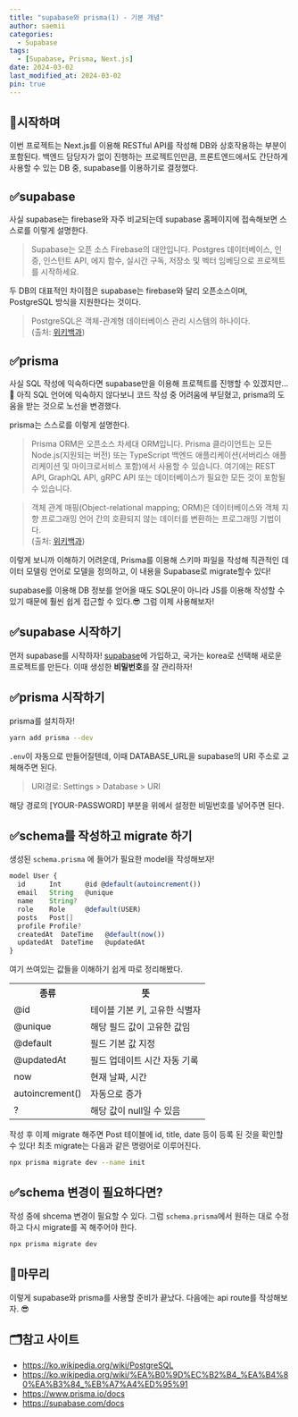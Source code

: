 ```yaml
---
title: "supabase와 prisma(1) - 기본 개념"
author: saemii
categories:
  - Supabase
tags:
  - [Supabase, Prisma, Next.js]
date: 2024-03-02
last_modified_at: 2024-03-02
pin: true
---
```


## 📌시작하며

이번 프로젝트는 Next.js를 이용해 RESTful API를 작성해 DB와 상호작용하는 부분이 포함된다. 백엔드 담당자가 없이 진행하는 프로젝트인만큼, 프론트엔드에서도 간단하게 사용할 수 있는 DB 중, supabase를 이용하기로 결정했다.

## ✅supabase

사실 supabase는 firebase와 자주 비교되는데 supabase 홈페이지에 접속해보면 스스로를 이렇게 설명한다.

> Supabase는 오픈 소스 Firebase의 대안입니다.
> Postgres 데이터베이스, 인증, 인스턴트 API, 에지 함수, 실시간 구독, 저장소 및 벡터 임베딩으로 프로젝트를 시작하세요.

두 DB의 대표적인 차이점은 supabase는 firebase와 달리 오픈소스이며, PostgreSQL 방식을 지원한다는 것이다.

> PostgreSQL은 객체-관계형 데이터베이스 관리 시스템의 하나이다. <br/>(출처: [위키백과](https://ko.wikipedia.org/wiki/PostgreSQL))

## ✅prisma

사실 SQL 작성에 익숙하다면 supabase만을 이용해 프로젝트를 진행할 수 있겠지만...🥲 아직 SQL 언어에 익숙하지 않다보니 코드 작성 중 어려움에 부딛혔고, prisma의 도움을 받는 것으로 노선을 변경했다.

prisma는 스스로를 이렇게 설명한다.

> Prisma ORM은 오픈소스 차세대 ORM입니다. Prisma 클라이언트는 모든 Node.js(지원되는 버전) 또는 TypeScript 백엔드 애플리케이션(서버리스 애플리케이션 및 마이크로서비스 포함)에서 사용할 수 있습니다. 여기에는 REST API, GraphQL API, gRPC API 또는 데이터베이스가 필요한 모든 것이 포함될 수 있습니다.

> 객체 관계 매핑(Object-relational mapping; ORM)은 데이터베이스와 객체 지향 프로그래밍 언어 간의 호환되지 않는 데이터를 변환하는 프로그래밍 기법이다. <br/>(출처: [위키백과](https://ko.wikipedia.org/wiki/%EA%B0%9D%EC%B2%B4_%EA%B4%80%EA%B3%84_%EB%A7%A4%ED%95%91))

이렇게 보니까 이해하기 어려운데, Prisma를 이용해 스키마 파일을 작성해 직관적인 데이터 모델링 언어로 모델을 정의하고, 이 내용을 Supabase로 migrate할수 있다!

supabase를 이용해 DB 정보를 얻어올 때도 SQL문이 아니라 JS를 이용해 작성할 수 있기 때문에 훨씬 쉽게 접근할 수 있다.😎 그럼 이제 사용해보자!

## ✅supabase 시작하기

먼저 supabase를 시작하자!
[supabase](https://supabase.com/)에 가입하고, 국가는 korea로 선택해 새로운 프로젝트를 만든다. 이때 생성한 **비밀번호**를 잘 관리하자!

## ✅prisma 시작하기

prisma를 설치하자!

```bash
yarn add prisma --dev
```

`.env`이 자동으로 만들어질텐데, 이때 DATABASE_URL을 supabase의 URI 주소로 교체해주면 된다.

> URI경로: Settings > Database > URI

해당 경로의 [YOUR-PASSWORD] 부분을 위에서 설정한 비밀번호를 넣어주면 된다.

## ✅schema를 작성하고 migrate 하기

생성된 `schema.prisma` 에 들어가 필요한 model을 작성해보자!

```typescript
model User {
  id      Int      @id @default(autoincrement())
  email   String   @unique
  name    String?
  role    Role     @default(USER)
  posts   Post[]
  profile Profile?
  createdAt  DateTime   @default(now())
  updatedAt  DateTime   @updatedAt
}
```

여기 쓰여있는 값들을 이해하기 쉽게 따로 정리해봤다.

<table>
  <tr>
    <th>종류</th>
    <th>뜻</th>
  </tr>
  <tr>
    <td>@id</td>
    <td>테이블 기본 키, 고유한 식별자</td>
  </tr>
  <tr>
    <td>@unique</td>
    <td>해당 필드 값이 고유한 값임</td>
  </tr>
  <tr>
    <td>@default</td>
    <td>필드 기본 값 지정</td>
  </tr>
  <tr>
    <td>@updatedAt</td>
    <td>필드 업데이트 시간 자동 기록</td>
  </tr>
  <tr>
    <td>now</td>
    <td>현재 날짜, 시간</td>
  </tr>
  <tr>
    <td>autoincrement()</td>
    <td>자동으로 증가</td>
  </tr>
  <tr>
    <td>?</td>
    <td>해당 값이 null일 수 있음</td>
  </tr>
</table>
작성 후 이제 migrate 해주면 Post 테이블에 id, title, date 등이 등록 된 것을 확인할 수 있다! 최초 migrate는 다음과 같은 명령어로 이루어진다.

```bash
npx prisma migrate dev --name init
```

## ✅schema 변경이 필요하다면?

작성 중에 shcema 변경이 필요할 수 있다. 그럼 `schema.prisma`에서 원하는 대로 수정하고 다시 migrate를 꼭 해주어야 한다.

```bash
npx prisma migrate dev
```

## 📩마무리

이렇게 supabase와 prisma를 사용할 준비가 끝났다. 다음에는 api route를 작성해보자. 😎

## 🗂️참고 사이트

- <https://ko.wikipedia.org/wiki/PostgreSQL>
- <https://ko.wikipedia.org/wiki/%EA%B0%9D%EC%B2%B4_%EA%B4%80%EA%B3%84_%EB%A7%A4%ED%95%91>
- <https://www.prisma.io/docs>
- <https://supabase.com/docs>

```

```

